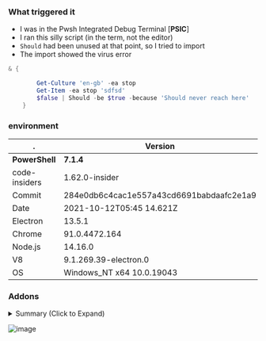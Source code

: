 ### What triggered it

- I was in the Pwsh Integrated Debug Terminal [**PSIC**]
- I ran this silly script (in the term, not the editor)
- `Should` had been unused at that point, so I tried to import
- The import showed the virus error


```powershell
& {

        Get-Culture 'en-gb' -ea stop
        Get-Item -ea stop 'sdfsd'
        $false | Should -be $true -because 'Should never reach here'
    }
```

### environment

| .              | Version                                  |
| -------------- | ---------------------------------------- |
| **PowerShell** | **7.1.4**                                |
| code-insiders  | 1.62.0-insider                           |
| Commit         | 284e0db6c4cac1e557a43cd6691babdaafc2e1a9 |
| Date           | 2021-10-12T05:45 14.621Z                 |
| Electron       | 13.5.1                                   |
| Chrome         | 91.0.4472.164                            |
| Node.js        | 14.16.0                                  |
| V8             | 9.1.269.39-electron.0                    |
| OS             | Windows_NT x64 10.0.19043                |


### Addons

<details><summary>Summary (Click to Expand)

</summary>

| Name                                           | Version   |
| ---------------------------------------------- | --------- |
| GitHub.vscode-pull-request-github              | 0.32.0    |
| justin-grote.powershell-extension-pack         | 0.0.5     |
| ms-vscode.live-server                          | 0.2.9     |
| ms-vscode.powershell                           | 2021.10.2 |
| ms-vscode.powershell-preview                   | 2021.8.3  |
| ms-vscode.test-adapter-converter               | 0.1.4     |
| PowerQuery.vscode-powerquery                   | 0.1.23    |
| pspester.pester-test                           | 2021.10.2 |
| redhat.vscode-xml                              | 0.18.1    |
| redhat.vscode-yaml                             | 1.2.0     |
| TylerLeonhardt.vscode-inline-values-powershell | 0.0.5     |
| TylerLeonhardt.vscode-pester-test-adapter      | 0.0.23    |
| vscode-icons-team.vscode-icons                 | 11.7.0    |



</details>


![image](https://user-images.githubusercontent.com/3892031/141372226-fe1cb5dd-8e3e-4881-b398-99f38b9953ad.png)
